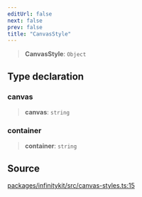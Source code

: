```yaml
---
editUrl: false
next: false
prev: false
title: "CanvasStyle"
---
```


> **CanvasStyle**: `Object`

## Type declaration

### canvas

> **canvas**: `string`

### container

> **container**: `string`

## Source

[packages/infinitykit/src/canvas-styles.ts:15](https://github.com/nodenogg-in/alpha-p2p/blob/265a0e2/packages/infinitykit/src/canvas-styles.ts#L15)
